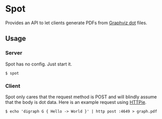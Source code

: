 # Spot
Provides an API to let clients generate PDFs from [Graphviz
dot](http://www.graphviz.org/) files.

## Usage
### Server
Spot has no config. Just start it.

```
$ spot
```

### Client
Spot only cares that the request method is POST and will blindly assume that the
body is dot data. Here is an example request using
[HTTPie](https://github.com/jkbrzt/httpie).

```
$ echo 'digraph G { Hello -> World }' | http post :4649 > graph.pdf
```
